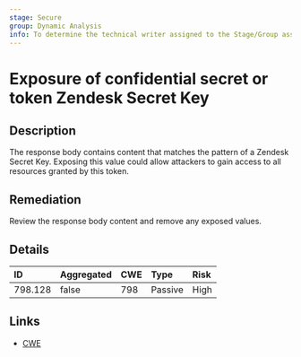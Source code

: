 ```yaml
---
stage: Secure
group: Dynamic Analysis
info: To determine the technical writer assigned to the Stage/Group associated with this page, see https://about.gitlab.com/handbook/engineering/ux/technical-writing/#assignments
---
```


# Exposure of confidential secret or token Zendesk Secret Key

## Description

The response body contains content that matches the pattern of a Zendesk Secret Key.
Exposing this value could allow attackers to gain access to all resources granted by this token.

## Remediation

Review the response body content and remove any exposed values.

## Details

| ID | Aggregated | CWE | Type | Risk |
|:---|:--------|:--------|:--------|:--------|
| 798.128 | false | 798 | Passive | High |

## Links

- [CWE](https://cwe.mitre.org/data/definitions/798.html)
